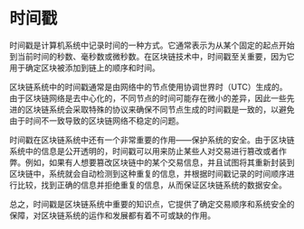 # 时间戳
时间戳是计算机系统中记录时间的一种方式。它通常表示为从某个固定的起点开始到当前时间的秒数、毫秒数或微秒数。在区块链技术中，时间戳至关重要，因为它用于确定区块被添加到链上的顺序和时间。

区块链系统中的时间戳通常是由网络中的节点使用协调世界时（UTC）生成的。由于区块链网络是去中心化的，不同节点的时间可能存在微小的差异，因此一些先进的区块链系统会采取特殊的协议来确保不同节点生成的时间戳是一致的，以避免由于时间不一致导致的区块链网络不稳定的问题。

时间戳在区块链系统中还有一个非常重要的作用——保护系统的安全。由于区块链系统中的信息是公开透明的，时间戳可以用来防止某些人对交易进行篡改或者作弊。例如，如果有人想要篡改区块链中的某个交易信息，并且试图将其重新封装到区块链中，系统就会自动检测到这种重复的信息，并根据时间戳记录的时间顺序进行比较，找到正确的信息并拒绝重复的信息，从而保证区块链系统的数据安全。

总之，时间戳是区块链系统中重要的知识点，它提供了确定交易顺序和系统安全的保障，对区块链系统的运作和发展都有着不可或缺的作用。